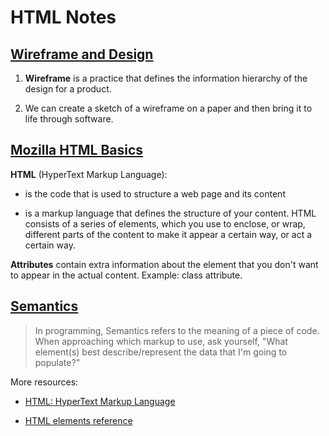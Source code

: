 # HTML Notes

## [Wireframe and Design](https://careerfoundry.com/en/blog/ux-design/how-to-create-your-first-wireframe/)

1. **Wireframe** is a practice that defines the information hierarchy of the design for a product.

2. We can create a sketch of a wireframe on a paper and then bring it to life through software.


## [Mozilla HTML Basics](https://developer.mozilla.org/en-US/docs/Learn/Getting_started_with_the_web/HTML_basics)

**HTML** (HyperText Markup Language): 

* is the code that is used to structure a web page and its content

* is a markup language that defines the structure of your content. HTML consists of a series of elements, which you use to enclose, or wrap, different parts of the content to make it appear a certain way, or act a certain way.

**Attributes** contain extra information about the element that you don't want to appear in the actual content. Example: class attribute.

## [Semantics](https://developer.mozilla.org/en-US/docs/Glossary/Semantics)

>In programming, Semantics refers to the meaning of a piece of code. When approaching which markup to use, ask yourself, "What element(s) best describe/represent the data that I'm going to populate?"

More resources: 

* [HTML: HyperText Markup Language](https://developer.mozilla.org/en-US/docs/Web/HTML)

* [HTML elements reference](https://developer.mozilla.org/en-US/docs/Web/HTML/Element)
